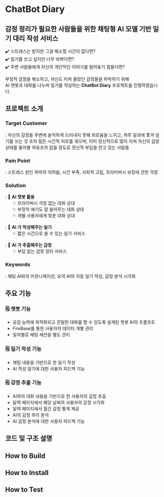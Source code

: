 # **ChatBot Diary**
## 감정 정리가 필요한 사람들을 위한 채팅형 AI 모델 기반 일기 대리 작성 서비스
✔️ 스트레스는 받지만 그걸 해소할 시간이 없다면? <br>
✔️ 일기를 쓰고 싶지만 너무 바쁘다면? <br>
✔️ 주변 사람들에게 자신의 개인적인 이야기를 털어놓기 힘들다면? <br>

부정적 감정을 해소하고, 자신도 미처 몰랐던 감정들을 파악하기 위해<br>
AI 챗봇과 대화를 나누며 일기를 작성하는 **ChatBot Diary** 프로젝트를 진행하였습니다.

## 프로젝트 소개
### Target Customer
: 자신의 감정을 주변에 솔직하게 드러내지 못해 외로움을 느끼고, 하루 일과에 쫓겨 일기를 쓰는 것 조차 힘든 시간적 피로를 겪으며, 이미 정신적으로 많이 지쳐 자신의 감정 상태를 돌아볼 여유조차 없을 정도로 정신적 부담을 안고 있는 사람들
### Pain Point
: 스트레스 원인 파악의 어려움, 시간 부족, 사회적 고립, 프라이버시 보장에 관한 걱정
### Solution
: 💚 **AI 챗봇 활용** <br>
  &nbsp;&nbsp;&nbsp;&nbsp;&nbsp; ✨ 프라이버시 걱정 없는 대화 상대 <br>
  &nbsp;&nbsp;&nbsp;&nbsp;&nbsp; ✨ 부정적 얘기도 잘 들어주는 대화 상대 <br>
  &nbsp;&nbsp;&nbsp;&nbsp;&nbsp; ✨ 개별 사용자에게 맞춘 대화 상대 <br><br>
: 💚 **AI 가 작성해주는 일기** <br>
  &nbsp;&nbsp;&nbsp;&nbsp;&nbsp; ✨ 짧은 시간으로 쓸 수 있는 일기 서비스 <br><br>
: 💚 **AI 가 추출해주는 감정** <br>
  &nbsp;&nbsp;&nbsp;&nbsp;&nbsp; ✨ 부담 없는 감정 정리 서비스<br>
### Keywords
: 채팅 AI와의 커뮤니케이션, 요약 AI의 자동 일기 작성, 감정 분석 시각화

## 주요 기능
### 🗒️ **챗봇 기능**
  - 공감 능력에 최적화되고 친밀한 대화를 할 수 있도록 설계된 챗봇 AI의 프롬프트
  - FireBase를 통한 사용자의 데이터 개별 관리
  - 일자별로 채팅 세션을 별도 관리 <br>
  
### 🗒️ **일기 작성 기능** 
  - 채팅 내용을 기반으로 한 일기 작성
  - AI 작성 일기에 대한 사용자 피드백 기능 <br>
  
### 🗒️ **감정 추출 기능** 
  - AI와의 대화 내용을 기반으로 한 사용자의 감정 추출
  - 달력 페이지에서 해당 날짜의 사용자의 감정 시각화
  - 달력 페이지에서 월간 감정 통계 제공
  - AI의 감정 추이 분석
  - AI 감정 분석에 대한 사용자 피드백 기능 <br>
## 코드 및 구조 설명

## How to Build

## How to Install

## How to Test
